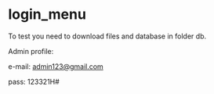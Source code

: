 # login_menu

To test you need to download files and database in folder db.

Admin profile:

e-mail: admin123@gmail.com

pass: 123321H#
